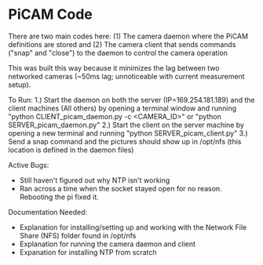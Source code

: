 # PiCAM Code
There are two main codes here: (1) The camera daemon where the PiCAM definitions are stored and (2) The camera client that sends commands ("snap" and "close") to the daemon to control the camera operation

This was built this way because it minimizes the lag between two networked cameras (~50ms lag; unnoticeable with current measurement setup).

To Run:
1.) Start the daemon on both the server (IP=169.254.181.189) and the client machines (All others) by opening a terminal window and running "python CLIENT_picam_daemon.py -c <CAMERA_ID>" or "python SERVER_picam_daemon.py"
2.) Start the client on the server machine by opening a new terminal and running "python SERVER_picam_client.py"
3.) Send a snap command and the pictures should show up in /opt/nfs (this location is defined in the daemon files)


Active Bugs:
- Still haven't figured out why NTP isn't working
- Ran across a time when the socket stayed open for no reason. Rebooting the pi fixed it.

Documentation Needed:
- Explanation for installing/setting up and working with the Network File Share (NFS) folder found in /opt/nfs
- Explanation for running the camera daemon and client
- Expanation for installing NTP from scratch